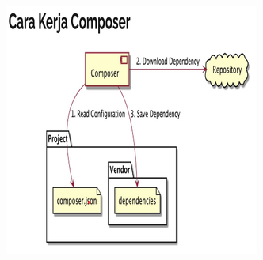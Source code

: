 <img src="https://github.com/ZIDANIDROS/BelajarBackend/blob/master/PHP/Composer/img1.JPG" height="500px">
